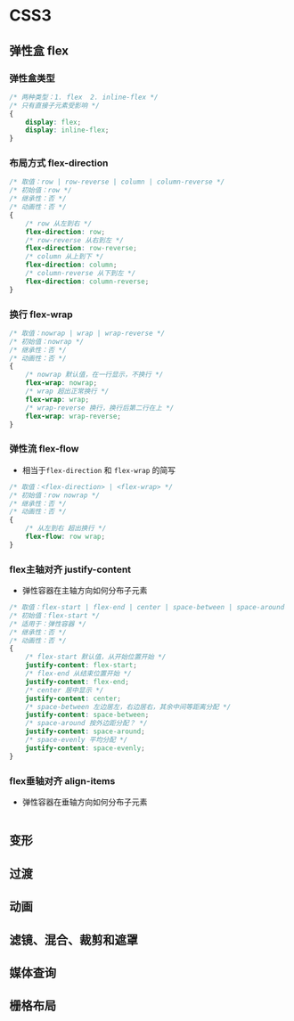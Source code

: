 # CSS3
## 弹性盒 flex
### 弹性盒类型
```css
/* 两种类型：1. flex  2. inline-flex */
/* 只有直接子元素受影响 */
{
    display: flex;
    display: inline-flex;
}

```
### 布局方式 flex-direction
```css
/* 取值：row | row-reverse | column | column-reverse */
/* 初始值：row */
/* 继承性：否 */
/* 动画性：否 */
{
    /* row 从左到右 */
    flex-direction: row;
    /* row-reverse 从右到左 */
    flex-direction: row-reverse;
    /* column 从上到下 */
    flex-direction: column;
    /* column-reverse 从下到左 */
    flex-direction: column-reverse;
}

```
### 换行 flex-wrap
```css
/* 取值：nowrap | wrap | wrap-reverse */
/* 初始值：nowrap */
/* 继承性：否 */
/* 动画性：否 */
{
    /* nowrap 默认值，在一行显示，不换行 */
    flex-wrap: nowrap;
    /* wrap 超出正常换行 */
    flex-wrap: wrap;
    /* wrap-reverse 换行，换行后第二行在上 */
    flex-wrap: wrap-reverse;
}

```
### 弹性流 flex-flow
- 相当于`flex-direction` 和 `flex-wrap` 的简写
```css
/* 取值：<flex-direction> | <flex-wrap> */
/* 初始值：row nowrap */
/* 继承性：否 */
/* 动画性：否 */
{
    /* 从左到右 超出换行 */
    flex-flow: row wrap;
}

```
### flex主轴对齐 justify-content
- 弹性容器在主轴方向如何分布子元素
```css
/* 取值：flex-start | flex-end | center | space-between | space-around | space-evenly */
/* 初始值：flex-start */
/* 适用于：弹性容器 */
/* 继承性：否 */
/* 动画性：否 */
{
    /* flex-start 默认值，从开始位置开始 */
    justify-content: flex-start;
    /* flex-end 从结束位置开始 */
    justify-content: flex-end;
    /* center 居中显示 */
    justify-content: center;
    /* space-between 左边居左，右边居右，其余中间等距离分配 */
    justify-content: space-between;
    /* space-around 按外边距分配？ */
    justify-content: space-around;
    /* space-evenly 平均分配 */
    justify-content: space-evenly;
}

```
### flex垂轴对齐 align-items
- 弹性容器在垂轴方向如何分布子元素
```css

```



## 变形

## 过渡

## 动画

## 滤镜、混合、裁剪和遮罩

## 媒体查询

## 栅格布局

